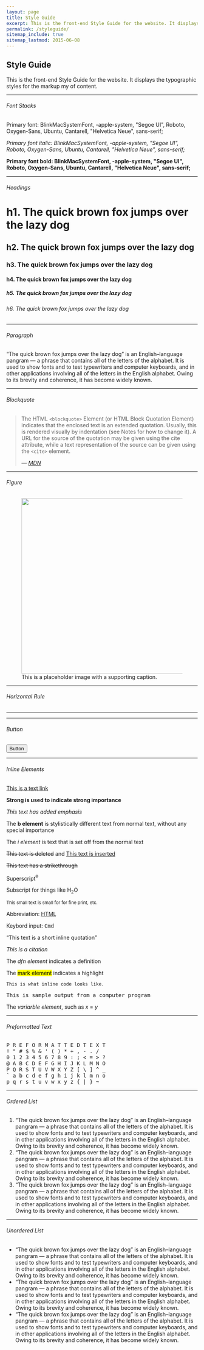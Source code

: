 ```yaml
---
layout: page
title: Style Guide
excerpt: This is the front-end Style Guide for the website. It displays the typographic styles for the markup my of content.
permalink: /styleguide/
sitemap_include: true
sitemap_lastmod: 2015-06-08
---
```


## Style Guide

This is the front-end Style Guide for the website. It displays the typographic styles for the markup my of content.

<hr class="separator">

###### Font Stacks

<p>Primary font: BlinkMacSystemFont, -apple-system, "Segoe UI", Roboto, Oxygen-Sans, Ubuntu, Cantarell, "Helvetica Neue", sans-serif;</p>
<p><em>Primary font italic: BlinkMacSystemFont, -apple-system, "Segoe UI", Roboto, Oxygen-Sans, Ubuntu, Cantarell, "Helvetica Neue", sans-serif;</em></p>
<p><strong>Primary font bold: BlinkMacSystemFont, -apple-system, "Segoe UI", Roboto, Oxygen-Sans, Ubuntu, Cantarell, "Helvetica Neue", sans-serif;</strong></p>

<hr class="separator">

###### Headings

# h1. The quick brown fox jumps over the lazy dog

## h2. The quick brown fox jumps over the lazy dog

### h3. The quick brown fox jumps over the lazy dog

#### h4. The quick brown fox jumps over the lazy dog

##### h5. The quick brown fox jumps over the lazy dog

###### h6. The quick brown fox jumps over the lazy dog

<hr class="separator">

###### Paragraph

“The quick brown fox jumps over the lazy dog” is an English–language pangram — a phrase that contains all of the letters
of the alphabet. It is used to show fonts and to test typewriters and computer keyboards, and in other applications involving
all of the letters in the English alphabet. Owing to its brevity and coherence, it has become widely known.

<hr class="separator">

###### Blockquote

<blockquote>
    <p>The HTML <code>&lt;blockquote&gt;</code> Element (or HTML Block Quotation Element) indicates that the enclosed text is an extended quotation. Usually, this is rendered visually by indentation (see Notes for how to change it). A URL for the source of the quotation may be given using the cite attribute, while a text representation of the source can be given using the <code>&lt;cite&gt;</code> element.</p>
    <cite>
        — <a href="https://developer.mozilla.org/en-US/docs/Web/HTML/Element/blockquote">MDN</a>
    </cite>
</blockquote>

<hr class="separator">

###### Figure

<figure class="figure">
    <img src="http://placehold.it/820x461" width="820" height="461" alt="">
    <figcaption>This is a placeholder image with a supporting caption.</figcaption>
</figure>

<hr class="separator">

###### Horizontal Rule

---

<hr class="separator">

###### Button

<button class="btn">Button</button>

<hr class="separator">

###### Inline Elements

<a href="#">This is a text link</a>

<strong>Strong is used to indicate strong importance</strong>

<em>This text has added emphasis</em>

The <b>b element</b> is stylistically different text from normal text, without any special importance

The <i>i element</i> is text that is set off from the normal text

<del>This text is deleted</del> and <ins>This text is inserted</ins>

<s>This text has a strikethrough</s>

Superscript<sup>®</sup>

Subscript for things like H<sub>2</sub>O

<small>This small text is small for for fine print, etc.</small>

Abbreviation: <abbr title="HyperText Markup Language">HTML</abbr>

Keybord input: <kbd>Cmd</kbd>

<q cite="#">This text is a short inline quotation</q>

<cite>This is a citation</cite>

The <dfn>dfn element</dfn> indicates a definition

The <mark>mark element</mark> indicates a highlight

<code>This is what inline code looks like.</code>

<samp>This is sample output from a computer program</samp>

The <var>variarble element</var>, such as <var>x</var> = <var>y</var>

<hr class="separator">

###### Preformatted Text

<pre>P R E F O R M A T T E D T E X T
! " # $ % &amp; ' ( ) * + , - . /
0 1 2 3 4 5 6 7 8 9 : ; &lt; = &gt; ?
@ A B C D E F G H I J K L M N O
P Q R S T U V W X Y Z [ \ ] ^ _
` a b c d e f g h i j k l m n o
p q r s t u v w x y z { | } ~ </pre>

<hr class="separator">

###### Ordered List

1. “The quick brown fox jumps over the lazy dog” is an English–language pangram — a phrase that contains all of the letters
of the alphabet. It is used to show fonts and to test typewriters and computer keyboards, and in other applications involving
all of the letters in the English alphabet. Owing to its brevity and coherence, it has become widely known.
2. “The quick brown fox jumps over the lazy dog” is an English–language pangram — a phrase that contains all of the letters
of the alphabet. It is used to show fonts and to test typewriters and computer keyboards, and in other applications involving
all of the letters in the English alphabet. Owing to its brevity and coherence, it has become widely known.
3. “The quick brown fox jumps over the lazy dog” is an English–language pangram — a phrase that contains all of the letters
of the alphabet. It is used to show fonts and to test typewriters and computer keyboards, and in other applications involving
all of the letters in the English alphabet. Owing to its brevity and coherence, it has become widely known.

<hr class="separator">

###### Unordered List

* “The quick brown fox jumps over the lazy dog” is an English–language pangram — a phrase that contains all of the letters
of the alphabet. It is used to show fonts and to test typewriters and computer keyboards, and in other applications involving
all of the letters in the English alphabet. Owing to its brevity and coherence, it has become widely known.
* “The quick brown fox jumps over the lazy dog” is an English–language pangram — a phrase that contains all of the letters
of the alphabet. It is used to show fonts and to test typewriters and computer keyboards, and in other applications involving
all of the letters in the English alphabet. Owing to its brevity and coherence, it has become widely known.
* “The quick brown fox jumps over the lazy dog” is an English–language pangram — a phrase that contains all of the letters
of the alphabet. It is used to show fonts and to test typewriters and computer keyboards, and in other applications involving
all of the letters in the English alphabet. Owing to its brevity and coherence, it has become widely known.
